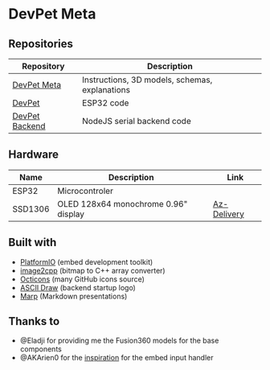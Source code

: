 <!--
SPDX-FileCopyrightText: 2024 AFCMS <afcm.contact@gmail.com>
SPDX-License-Identifier: GPL-3.0-or-later
-->

# DevPet Meta

[devpet-repo-meta]: https://github.com/AFCMS/devpet_meta
[devpet-repo-core]: https://github.com/AFCMS/devpet
[devpet-repo-backend]: https://github.com/AFCMS/devpet_backend

## Repositories

| Repository                            | Description                                    |
| ------------------------------------- | ---------------------------------------------- |
| [DevPet Meta][devpet-repo-meta]       | Instructions, 3D models, schemas, explanations |
| [DevPet][devpet-repo-core]            | ESP32 code                                     |
| [DevPet Backend][devpet-repo-backend] | NodeJS serial backend code                     |

## Hardware

| Name    | Description                          | Link                                                                  |
| ------- | ------------------------------------ | --------------------------------------------------------------------- |
| ESP32   | Microcontroler                       |                                                                       |
| SSD1306 | OLED 128x64 monochrome 0.96" display | [Az-Delivery](https://www.az-delivery.de/fr/products/0-96zolldisplay) |

## Built with

-   [PlatformIO](https://platformio.org) (embed development toolkit)
-   [image2cpp](https://javl.github.io/image2cpp) (bitmap to C++ array converter)
-   [Octicons](https://primer.style/foundations/icons) (many GitHub icons source)
-   [ASCII Draw](https://github.com/Nokse22/ascii-draw) (backend startup logo)
-   [Marp](https://marp.app) (Markdown presentations)

## Thanks to

- @Eladji for providing me the Fusion360 models for the base components
- @AKArien0 for the [inspiration](https://github.com/AKArien0/arduino-input-handler) for the embed input handler